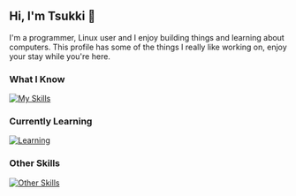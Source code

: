 Hi, I'm Tsukki 🌙
---
I'm a programmer, Linux user and I enjoy building things and learning about computers. This profile has some of the things I really like working on, enjoy your stay while you're here.

### What I Know
[![My Skills](https://skillicons.dev/icons?i=html,css,js,py)](https://skillicons.dev)

### Currently Learning
[![Learning](https://skillicons.dev/icons?i=c,lua)](https://skillicons.dev)

### Other Skills
[![Other Skills](https://skillicons.dev/icons?i=vim,linux,ps,ai,figma)](https://skillicons.dev)
